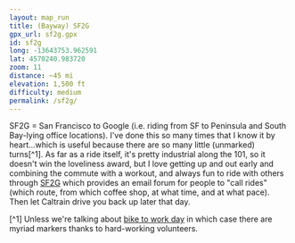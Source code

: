 ```yaml
---
layout: map_run
title: (Bayway) SF2G
gpx_url: sf2g.gpx
id: sf2g
long: -13643753.962591
lat: 4570240.983720
zoom: 11
distance: ~45 mi
elevation: 1,500 ft
difficulty: medium
permalink: /sf2g/
---
```

SF2G = San Francisco to Google (i.e. riding from SF to Peninsula and South Bay-lying office locations). I've done this so many times that I know it by heart...which is useful because there are so many little (unmarked) turns[^1]. As far as a ride itself, it's pretty industrial along the 101, so it doesn't win the loveliness award, but I love getting up and out early and combining the commute with a workout, and always fun to ride with others through [SF2G](https://sf2g.com/about.html) which provides an email forum for people to "call rides" (which route, from which coffee shop, at what time, and at what pace). Then let Caltrain drive you back up later that day.

[^1] Unless we're talking about [bike to work day](https://bayareabiketowork.com/) in which case there are myriad markers thanks to hard-working volunteers.